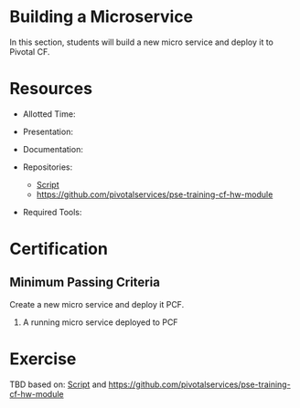 Building a Microservice
==

In this section, students will build a new micro service and deploy it to Pivotal CF.

# Resources

* Allotted Time:  

* Presentation:  

* Documentation: 

* Repositories:  
  * [Script](https://github.com/cf-platform-eng/spring-boot-cities/blob/master/cities-service/demo-script.adoc)  
  * https://github.com/pivotalservices/pse-training-cf-hw-module

* Required Tools:  

# Certification

## Minimum Passing Criteria

Create a new micro service and deploy it PCF.

1. A running micro service deployed to PCF

# Exercise

TBD based on:   [Script](https://github.com/cf-platform-eng/spring-boot-cities/blob/master/cities-service/demo-script.adoc) and https://github.com/pivotalservices/pse-training-cf-hw-module
